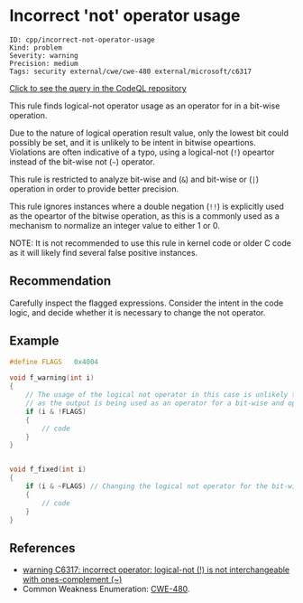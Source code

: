 # Incorrect 'not' operator usage

```
ID: cpp/incorrect-not-operator-usage
Kind: problem
Severity: warning
Precision: medium
Tags: security external/cwe/cwe-480 external/microsoft/c6317

```
[Click to see the query in the CodeQL repository](https://github.com/github/codeql/tree/main/cpp/ql/src/Likely%20Bugs/Likely%20Typos/IncorrectNotOperatorUsage.ql)

This rule finds logical-not operator usage as an operator for in a bit-wise operation.

Due to the nature of logical operation result value, only the lowest bit could possibly be set, and it is unlikely to be intent in bitwise opeartions. Violations are often indicative of a typo, using a logical-not (`!`) opeartor instead of the bit-wise not (`~`) operator.

This rule is restricted to analyze bit-wise and (`&`) and bit-wise or (`|`) operation in order to provide better precision.

This rule ignores instances where a double negation (`!!`) is explicitly used as the opeartor of the bitwise operation, as this is a commonly used as a mechanism to normalize an integer value to either 1 or 0.

NOTE: It is not recommended to use this rule in kernel code or older C code as it will likely find several false positive instances.


## Recommendation
Carefully inspect the flagged expressions. Consider the intent in the code logic, and decide whether it is necessary to change the not operator.


## Example

```cpp
#define FLAGS   0x4004

void f_warning(int i)
{
    // The usage of the logical not operator in this case is unlikely to be correct
    // as the output is being used as an operator for a bit-wise and operation
    if (i & !FLAGS) 
    {
        // code
    }
}


void f_fixed(int i)
{
    if (i & ~FLAGS) // Changing the logical not operator for the bit-wise not operator would fix this logic
    {
        // code
    }
}
```

## References
* [warning C6317: incorrect operator: logical-not (!) is not interchangeable with ones-complement (~)](https://docs.microsoft.com/en-us/visualstudio/code-quality/c6317?view=vs-2017)
* Common Weakness Enumeration: [CWE-480](https://cwe.mitre.org/data/definitions/480.html).